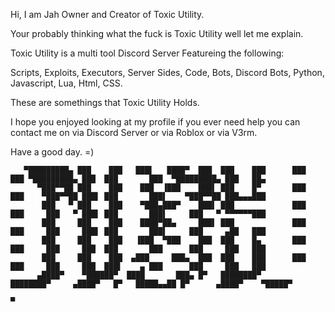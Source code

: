 Hi, I am Jah Owner and Creator of Toxic Utility.

Your probably thinking what the fuck is Toxic Utility well let me explain.

Toxic Utility is a multi tool Discord Server Featureing the following: 

Scripts,
Exploits,
Executors,
Server Sides,
Code,
Bots,
Discord Bots,
Python,
Javascript,
Lua,
Html,
CSS.

These are somethings that Toxic Utility Holds.

I hope you enjoyed looking at my profile if you ever need help you can contact me on via Discord Server or via Roblox or via V3rm.

Have a good day. =)

```    ███      ▄██████▄  ▀████    ▐████▀  ▄█   ▄████████      ███    █▄      ███      ▄█   ▄█        ▄█      ███     ▄██   ▄   
   ▀█████████▄ ███    ███   ███▌   ████▀  ███  ███    ███      ███    ███ ▀█████████▄ ███  ███       ███  ▀█████████▄ ███   ██▄ 
      ▀███▀▀██ ███    ███    ███  ▐███    ███▌ ███    █▀       ███    ███    ▀███▀▀██ ███▌ ███       ███▌    ▀███▀▀██ ███▄▄▄███ 
       ███   ▀ ███    ███    ▀███▄███▀    ███▌ ███             ███    ███     ███   ▀ ███▌ ███       ███▌     ███   ▀ ▀▀▀▀▀▀███ 
       ███     ███    ███    ████▀██▄     ███▌ ███             ███    ███     ███     ███▌ ███       ███▌     ███     ▄██   ███ 
       ███     ███    ███   ▐███  ▀███    ███  ███    █▄       ███    ███     ███     ███  ███       ███      ███     ███   ███ 
       ███     ███    ███  ▄███     ███▄  ███  ███    ███      ███    ███     ███     ███  ███▌    ▄ ███      ███     ███   ███ 
      ▄████▀    ▀██████▀  ████       ███▄ █▀   ████████▀       ████████▀     ▄████▀   █▀   █████▄▄██ █▀      ▄████▀    ▀█████▀ 
                                                                                        ▀                                    
```
